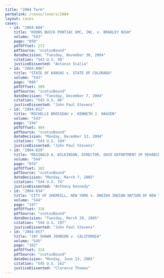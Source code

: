 ```yaml
---
title: "2004 Term"
permalink: /cases/loners/2004
layout: cases
cases:
  - id: "2004-004"
    title: "KOONS BUICK PONTIAC GMC, INC. v. BRADLEY NIGH"
    volume: "543"
    page: "050"
    pdfOffset: 272
    pdfSource: "scotusBound"
    dateDecision: "Tuesday, November 30, 2004"
    citation: "543 U.S. 50"
    justiceDissented: "Antonin Scalia"
  - id: "2004-006"
    title: "STATE OF KANSAS v. STATE OF COLORADO"
    volume: "543"
    page: "086"
    pdfOffset: 309
    pdfSource: "scotusBound"
    dateDecision: "Tuesday, December 7, 2004"
    citation: "543 U.S. 86"
    justiceDissented: "John Paul Stevens"
  - id: "2004-012"
    title: "ROCHELLE BROSSEAU v. KENNETH J. HAUGEN"
    volume: "543"
    page: "194"
    pdfOffset: 404
    pdfSource: "scotusBound"
    dateDecision: "Monday, December 13, 2004"
    citation: "543 U.S. 194"
    justiceDissented: "John Paul Stevens"
  - id: "2004-029"
    title: "REGINALD A. WILKINSON, DIRECTOR, OHIO DEPARTMENT OF REHABILITATION AND CORRECTION, et al. v. WILLIAM DWIGHT DOTSON, et al."
    volume: "544"
    page: "074"
    pdfOffset: 182
    pdfSource: "scotusBound"
    dateDecision: "Monday, March 7, 2005"
    citation: "544 U.S. 74"
    justiceDissented: "Anthony Kennedy"
  - id: "2004-034"
    title: "CITY OF SHERRILL, NEW YORK v. ONEIDA INDIAN NATION OF NEW YORK, et al."
    volume: "544"
    page: "197"
    pdfOffset: 316
    pdfSource: "scotusBound"
    dateDecision: "Tuesday, March 29, 2005"
    citation: "544 U.S. 197"
    justiceDissented: "John Paul Stevens"
  - id: "2004-057"
    title: "JAY SHAWN JOHNSON v. CALIFORNIA"
    volume: "545"
    page: "162"
    pdfOffset: 224
    pdfSource: "scotusBound"
    dateDecision: "Monday, June 13, 2005"
    citation: "545 U.S. 162"
    justiceDissented: "Clarence Thomas"
---
```

